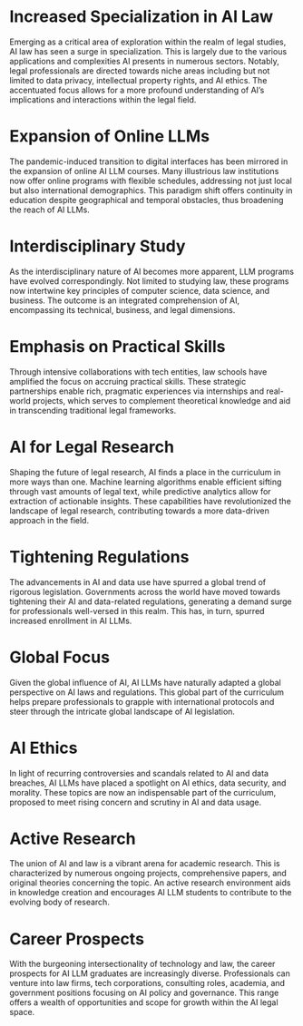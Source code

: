# Increased Specialization in AI Law

Emerging as a critical area of exploration within the realm of legal studies, AI law has seen a surge in specialization. This is largely due to the various applications and complexities AI presents in numerous sectors. Notably, legal professionals are directed towards niche areas including but not limited to data privacy, intellectual property rights, and AI ethics. The accentuated focus allows for a more profound understanding of AI’s implications and interactions within the legal field.

# Expansion of Online LLMs

The pandemic-induced transition to digital interfaces has been mirrored in the expansion of online AI LLM courses. Many illustrious law institutions now offer online programs with flexible schedules, addressing not just local but also international demographics. This paradigm shift offers continuity in education despite geographical and temporal obstacles, thus broadening the reach of AI LLMs.

# Interdisciplinary Study

As the interdisciplinary nature of AI becomes more apparent, LLM programs have evolved correspondingly. Not limited to studying law, these programs now intertwine key principles of computer science, data science, and business. The outcome is an integrated comprehension of AI, encompassing its technical, business, and legal dimensions.

# Emphasis on Practical Skills

Through intensive collaborations with tech entities, law schools have amplified the focus on accruing practical skills. These strategic partnerships enable rich, pragmatic experiences via internships and real-world projects, which serves to complement theoretical knowledge and aid in transcending traditional legal frameworks.

# AI for Legal Research

Shaping the future of legal research, AI finds a place in the curriculum in more ways than one. Machine learning algorithms enable efficient sifting through vast amounts of legal text, while predictive analytics allow for extraction of actionable insights. These capabilities have revolutionized the landscape of legal research, contributing towards a more data-driven approach in the field.

# Tightening Regulations

The advancements in AI and data use have spurred a global trend of rigorous legislation. Governments across the world have moved towards tightening their AI and data-related regulations, generating a demand surge for professionals well-versed in this realm. This has, in turn, spurred increased enrollment in AI LLMs.

# Global Focus

Given the global influence of AI, AI LLMs have naturally adapted a global perspective on AI laws and regulations. This global part of the curriculum helps prepare professionals to grapple with international protocols and steer through the intricate global landscape of AI legislation.

# AI Ethics

In light of recurring controversies and scandals related to AI and data breaches, AI LLMs have placed a spotlight on AI ethics, data security, and morality. These topics are now an indispensable part of the curriculum, proposed to meet rising concern and scrutiny in AI and data usage.

# Active Research

The union of AI and law is a vibrant arena for academic research. This is characterized by numerous ongoing projects, comprehensive papers, and original theories concerning the topic. An active research environment aids in knowledge creation and encourages AI LLM students to contribute to the evolving body of research.

# Career Prospects

With the burgeoning intersectionality of technology and law, the career prospects for AI LLM graduates are increasingly diverse. Professionals can venture into law firms, tech corporations, consulting roles, academia, and government positions focusing on AI policy and governance. This range offers a wealth of opportunities and scope for growth within the AI legal space.